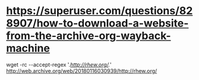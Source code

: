 # https://superuser.com/questions/828907/how-to-download-a-website-from-the-archive-org-wayback-machine

wget -rc --accept-regex '.*http://rhew.org/.*' http://web.archive.org/web/20180116030939/http://rhew.org/
